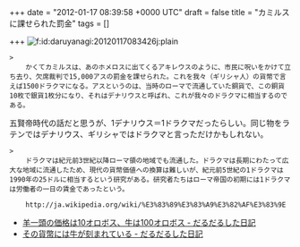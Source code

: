 
+++
date = "2012-01-17 08:39:58 +0000 UTC"
draft = false
title = "カミルスに課せられた罰金"
tags = []

+++
<img src="http://cdn-ak.f.st-hatena.com/images/fotolife/d/daruyanagi/20120117/20120117083426.jpg" alt="f:id:daruyanagi:20120117083426j:plain" title="f:id:daruyanagi:20120117083426j:plain" class="hatena-fotolife"/>

    >
        かくてカミルスは、あのホメロスに出てくるアキレウスのように、市民に呪いをかけて立ち去り、欠席裁判で15,000アスの罰金を課せられた。これを我々（ギリシャ人）の貨幣で言えば1500ドラクマになる。アスというのは、当時のローマで流通していた銅貨で、この銅貨10枚で銀貨1枚分になり、それはデナリウスと呼ばれ、これが我々のドラクマに相当するのである。

    
五賢帝時代の話だと思うが、1デナリウス＝1ドラクマだったらしい。同じ物をラテンではデナリウス、ギリシャではドラクマと言っただけかもしれない。

    >
        ドラクマは紀元前3世紀以降ローマ領の地域でも流通した。ドラクマは長期にわたって広大な地域に流通したため、現代の貨幣価値への換算は難しいが、紀元前5世紀の1ドラクマは1990年の25ドルに相当するという研究がある。研究者たちはローマ帝国の初期には1ドラクマは労働者の一日の賃金であったという。

        http://ja.wikipedia.org/wiki/%E3%83%89%E3%83%A9%E3%82%AF%E3%83%9E
    

<ul>
<li><a href="http://daruyanagi.hatenablog.com/entry/2012/01/09/190516">羊一頭の価格は10オロボス、牛は100オロボス - だるだるした日記</a></li>
<li><a href="http://daruyanagi.hatenablog.com/entry/2012/01/03/205939">その貨幣には牛が刻まれている - だるだるした日記</a></li>
</ul>

